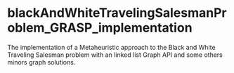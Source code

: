 # blackAndWhiteTravelingSalesmanProblem_GRASP_implementation
The implementation of a Metaheuristic approach to the Black and White Traveling Salesman problem with an linked list Graph API and some others minors graph solutions.
